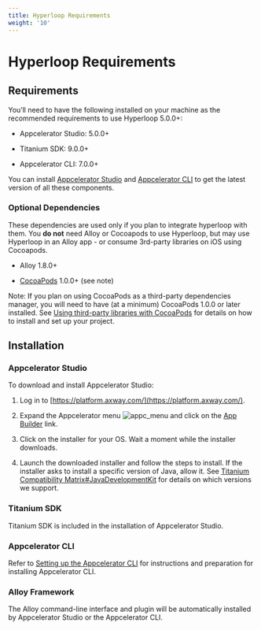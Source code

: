 ```yaml
---
title: Hyperloop Requirements
weight: '10'
---
```


# Hyperloop Requirements

## Requirements

You’ll need to have the following installed on your machine as the recommended requirements to use Hyperloop 5.0.0+:

* Appcelerator Studio: 5.0.0+

* Titanium SDK: 9.0.0+

* Appcelerator CLI: 7.0.0+

You can install [Appcelerator Studio](https://platform.axway.com/#/product/studio) and [Appcelerator CLI](https://platform.axway.com/#/product/cli) to get the latest version of all these components.

### Optional Dependencies

These dependencies are used only if you plan to integrate hyperloop with them. You **do not** need Alloy or Cocoapods to use Hyperloop, but may use Hyperloop in an Alloy app - or consume 3rd-party libraries on iOS using Cocoapods.

* Alloy 1.8.0+

* [CocoaPods](https://cocoapods.org/) 1.0.0+ (see note)

Note: If you plan on using CocoaPods as a third-party dependencies manager, you will need to have (at a minimum) CocoaPods 1.0.0 or later installed. See [Using third-party libraries with CocoaPods](/guide/Titanium_SDK/Titanium_SDK_Guide/Hyperloop/Hyperloop_Guides/iOS_Hyperloop_Programming_Guide/#cocoapods) for details on how to install and set up your project.

## Installation

### Appcelerator Studio

To download and install Appcelerator Studio:

1. Log in to [https://platform.axway.com/](https://platform.axway.com/).

2. Expand the Appcelerator menu ![appc_menu](/images/guide/download/thumbnails/30083017/appc_menu.png) and click on the [App Builder](https://platform.axway.com/#/product/studio) link.

3. Click on the installer for your OS. Wait a moment while the installer downloads.

4. Launch the downloaded installer and follow the steps to install. If the installer asks to install a specific version of Java, allow it. See [Titanium Compatibility Matrix#JavaDevelopmentKit](/guide/Titanium_SDK/Titanium_SDK_Getting_Started/Installation_and_Configuration/Titanium_Compatibility_Matrix/#java-development-kit) for details on which versions we support.

### Titanium SDK

Titanium SDK is included in the installation of Appcelerator Studio.

### Appcelerator CLI

Refer to [Setting up the Appcelerator CLI](/guide/Appcelerator_CLI/Appcelerator_CLI_Getting_Started/) for instructions and preparation for installing Appcelerator CLI.

### Alloy Framework

The Alloy command-line interface and plugin will be automatically installed by Appcelerator Studio or the Appcelerator CLI.
